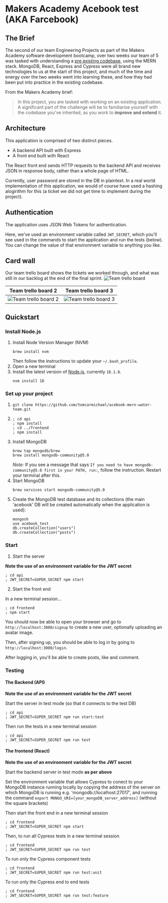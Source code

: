 # Makers Academy Acebook test (AKA Farcebook)

## The Brief

The second of our team Engineering Projects as part of the Makers Academy software development bootcamp, over two weeks our team of 5 was tasked with understanding a [pre existing codebase](https://github.com/makersacademy/acebook-mern-template), using the MERN stack. MongoDB, React, Express and Cypress were all brand new technologies to us at the start of this project, and much of the time and energy over the two weeks went into learning these, and how they had been put into practice in the existing codebase.

From the Makers Academy brief:

>In this project, you are tasked with working on an existing application. A significant part of the challenge will be to familiarise yourself with the codebase you've inherited, as you work to **improve and extend** it.

## Architecture

This application is comprised of two distinct pieces.

- A backend API built with Express
- A front end built with React

The React front end sends HTTP requests to the backend API and receives JSON in response body, rather than a whole page of HTML.

Currently, user password are stored in the DB in plaintext. In a real world implementation of this application, we would of course have used a hashing alogirithm for this (a ticket we did not get time to implement during the project).

## Authentication

The application uses JSON Web Tokens for authentication.

Here, we've used an environment variable called `JWT_SECRET`, which you'll see used in the commands to start the application and run the tests (below). You can change the value of that environment variable to anything you like.

## Card wall

Our team trello board shows the tickets we worked through, and what was still in our backlog at the end of the final sprint.
![Team trello board](./tickets/trello-board-main.png)

|Team trello board 2|Team trello board 3|
|:-:|:-:|
|![Team trello board 2](./tickets/trello-in-prod-2.png)|![Team trello board 3](./tickets/trello-in-prod-3.png)|


## Quickstart

### Install Node.js

1. Install Node Version Manager (NVM)
   ```
   brew install nvm
   ```
   Then follow the instructions to update your `~/.bash_profile`.
2. Open a new terminal
3. Install the latest version of [Node.js](https://nodejs.org/en/), currently `18.1.0`.
   ```
   nvm install 18
   ```

### Set up your project

1. `git clone https://github.com/tomcarmichael/acebook-mern-water-team.git`
2. 
   ```
   ; cd api
   ; npm install
   ; cd ../frontend
   ; npm install
   ```
3. Install MongoDB
   ```
   brew tap mongodb/brew
   brew install mongodb-community@5.0
   ```
   *Note:* If you see a message that says `If you need to have mongodb-community@5.0 first in your PATH, run:`, follow the instruction. Restart your terminal after this.
4. Start MongoDB
   ```
   brew services start mongodb-community@5.0
   ```
5. Create the MongoDB test database and its collections (the main 'acebook' DB will be created automatically when the application is used):
   ```
   mongosh
   use acebook_test
   db.createCollection("users")
   db.createCollection("posts")
   ```

### Start

1. Start the server

  **Note the use of an environment variable for the JWT secret**

   ```
   ; cd api
   ; JWT_SECRET=SUPER_SECRET npm start
   ```
2. Start the front end

  In a new terminal session...

  ```
  ; cd frontend
  ; npm start
  ```

You should now be able to open your browser and go to `http://localhost:3000/signup` to create a new user, optionally uploading an avatar image.

Then, after signing up, you should be able to log in by going to `http://localhost:3000/login`.

After logging in, you'll be able to create posts, like and comment.

### Testing

#### The Backend (API)

**Note the use of an environment variable for the JWT secret**

  Start the server in test mode (so that it connects to the test DB)

  ```
  ; cd api
  ; JWT_SECRET=SUPER_SECRET npm run start:test
  ```

  Then run the tests in a new terminal session

  ```
  ; cd api
  ; JWT_SECRET=SUPER_SECRET npm run test
  ```

#### The frontend (React)

**Note the use of an environment variable for the JWT secret**

  Start the backend server in test mode **as per above**

  Set the environment variable that allows Cypress to conect to your MongoDB instance running locally by copying the address of the server on which MongoDB is running e.g. 'mongodb://localhost:27017', and running the command `export MONGO_URI=[your_mongoDB_server_address]` (without the square brackets)

  Then start the front end in a new terminal session

  ```
  ; cd frontend
  ; JWT_SECRET=SUPER_SECRET npm start
  ```

  Then, to run all Cypress tests in a new terminal session

  ```
  ; cd frontend
  ; JWT_SECRET=SUPER_SECRET npm run test
  ```

  To run only the Cypress component tests

  ```
  ; cd frontend
  ; JWT_SECRET=SUPER_SECRET npm run test:unit
  ```

  To run only the Cypress end to end tests

  ```
  ; cd frontend
  ; JWT_SECRET=SUPER_SECRET npm run test:feature
  ```

